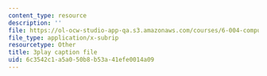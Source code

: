 ```yaml
---
content_type: resource
description: ''
file: https://ol-ocw-studio-app-qa.s3.amazonaws.com/courses/6-004-computation-structures-spring-2017/6c3542c1a5a050b8b53a41efe0014a09_VdLJMPppocU.vtt
file_type: application/x-subrip
resourcetype: Other
title: 3play caption file
uid: 6c3542c1-a5a0-50b8-b53a-41efe0014a09
---
```

